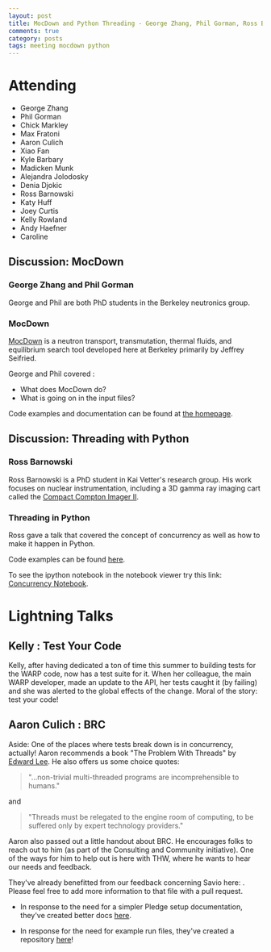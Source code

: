 ```yaml
---
layout: post
title: MocDown and Python Threading - George Zhang, Phil Gorman, Ross Barnowski
comments: true
category: posts
tags: meeting mocdown python
---
```



# Attending

- George Zhang
- Phil Gorman
- Chick Markley
- Max Fratoni
- Aaron Culich
- Xiao Fan
- Kyle Barbary
- Madicken Munk
- Alejandra Jolodosky
- Denia Djokic
- Ross Barnowski
- Katy Huff
- Joey Curtis
- Kelly Rowland
- Andy Haefner
- Caroline

## Discussion: MocDown

### George Zhang and Phil Gorman

George and Phil are both PhD students in the Berkeley neutronics group. 


### MocDown

[MocDown](http://ucb-rdn.github.io/projects/mocdown/mocdown.html) is a neutron 
transport, transmutation, thermal fluids, and equilibrium search tool developed 
here at Berkeley primarily by Jeffrey Seifried.

George and Phil covered :

- What does MocDown do?
- What is going on in the input files?

Code examples and documentation can be found at [the homepage](https://jeffseif.github.io/MocDown).

## Discussion: Threading with Python

### Ross Barnowski

Ross Barnowski is a PhD student in Kai Vetter's research group. His work 
focuses on nuclear instrumentation, including a 3D gamma ray imaging cart 
called the [Compact Compton Imager II](https://conference.scipy.org/scipy2014/schedule/presentation/1714/). 


### Threading in Python

Ross gave a talk that covered the concept of concurrency as well as how to make 
it happen in Python. 

Code examples can be found [here][threading].

To see the ipython notebook in the notebook viewer try this link: [Concurrency 
  Notebook](http://nbviewer.ipython.org/github/thehackerwithin/berkeley/blob/master/python_concurrency/Concurrency%20in%20Python.ipynb).


# Lightning Talks 

## Kelly : Test Your Code

Kelly, after having dedicated a ton of time this summer to building tests for 
the WARP code, now has a test suite for it. When her colleague, the main WARP 
developer, made an update to the API, her tests caught it (by failing) and she 
was alerted to the global effects of the change. Moral of the story: test your 
code!


## Aaron Culich : BRC 

Aside: One of the places where tests break down is in concurrency, actually! Aaron 
recommends a book "The Problem With Threads" by [Edward
Lee](http://www.eecs.berkeley.edu/Pubs/TechRpts/2006/EECS-2006-1.pdf). He also
offers us some choice quotes:

> "...non-trivial multi-threaded programs are incomprehensible to humans."

and

> "Threads must be relegated to the engine room of computing, to be suffered
> only by expert technology providers."

Aaron also passed out a little handout about BRC. He encourages folks to reach out 
to him (as part of the Consulting and Community initiative). One of the ways 
for him to help out is here with THW, where he wants to hear our needs and 
feedback. 

They've already benefitted from our feedback concerning Savio here: . Please 
feel free to add more information to that file with a pull request. 

- In response to the need for a simpler Pledge setup documentation, they've 
created better docs 
[here](https://github.com/ucberkeley/brc-draft-documentation/wiki/Logging-into-Savio). 

- In response for the need for example run files, they've created a repository 
[here](https://github.com/ucberkeley/brc-draft-documentation)!

[threading]: https://github.com/thehackerwithin/berkeley/tree/master/python_concurrency "Threading Code Examples"



